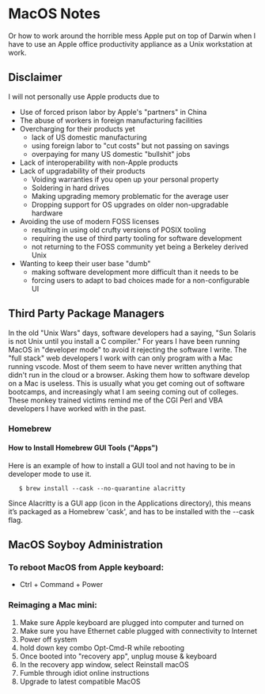 # MacOS Notes

Or how to work around the horrible mess Apple put on top of Darwin when
I have to use an Apple office productivity appliance as a Unix
workstation at work.

## Disclaimer

I will not personally use Apple products due to

* Use of forced prison labor by Apple's "partners" in China
* The abuse of workers in foreign manufacturing facilities
* Overcharging for their products yet
  * lack of US domestic manufacturing
  * using foreign labor to "cut costs" but not passing on savings
  * overpaying for many US domestic "bullshit" jobs
* Lack of interoperability with non-Apple products
* Lack of upgradability of their products
  * Voiding warranties if you open up your personal property
  * Soldering in hard drives
  * Making upgrading memory problematic for the average user
  * Dropping support for OS upgrades on older non-upgradable hardware
* Avoiding the use of modern FOSS licenses
  * resulting in using old crufty versions of POSIX tooling
  * requiring the use of third party tooling for software development
  * not returning to the FOSS community yet being a Berkeley derived Unix
* Wanting to keep their user base "dumb"
  * making software development more difficult than it needs to be
  * forcing users to adapt to bad choices made for a non-configurable UI

## Third Party Package Managers

In the old "Unix Wars" days, software developers had a saying, "Sun
Solaris is not Unix until you install a C compiler." For years I have
been running MacOS in "developer mode" to avoid it rejecting the
software I write. The "full stack" web developers I work with can only
program with a Mac running vscode. Most of them seem to have never
written anything that didn't run in the cloud or a browser. Asking them
how to software develop on a Mac is useless. This is usually what you
get coming out of software bootcamps, and increasingly what I am seeing
coming out of colleges. These monkey trained victims remind me of the
CGI Perl and VBA developers I have worked with in the past.

### Homebrew

#### How to Install Homebrew GUI Tools ("Apps")

Here is an example of how to install a GUI tool and not having to be in
developer mode to use it.

```
   $ brew install --cask --no-quarantine alacritty
```

Since Alacritty is a GUI app (icon in the Applications directory),
this means it’s packaged as a Homebrew 'cask', and has to be installed
with the --cask flag.

## MacOS Soyboy Administration

### To reboot MacOS from Apple keyboard:

* Ctrl + Command + Power

### Reimaging a Mac mini:

1. Make sure Apple keyboard are plugged into computer and turned on
2. Make sure you have Ethernet cable plugged with connectivity to Internet
3. Power off system
4. hold down key combo Opt-Cmd-R while rebooting
5. Once booted into "recovery app", unplug mouse & keyboard
5. In the recovery app window, select Reinstall macOS
6. Fumble through idiot online instructions
7. Upgrade to latest compatible MacOS
